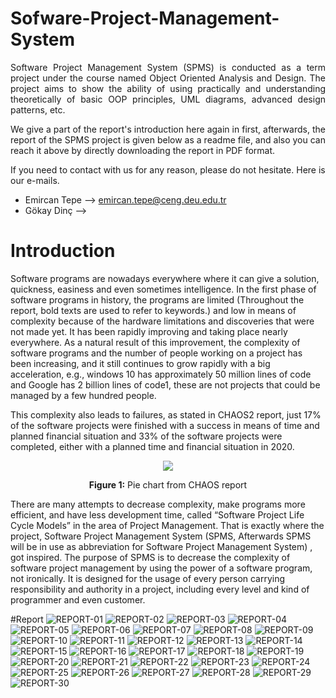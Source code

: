 # Sofware-Project-Management-System

<p align="justify">Software Project Management System (SPMS) is conducted as a term project under the course named Object Oriented Analysis and Design.
The project aims to show the ability of  using practically and understanding theoretically of basic OOP principles, UML diagrams, advanced design patterns, etc.</p>

<p align="justify">We give a part of the report's introduction here again in first, afterwards, the report of the SPMS project is given below as a readme file, and also you can reach it above by directly downloading the report in PDF format.</p>

If you need to contact with us for any reason, please do not hesitate. Here is our e-mails.
- Emircan Tepe --> emircan.tepe@ceng.deu.edu.tr
- Gökay Dinç   --> 

# Introduction
Software programs are nowadays everywhere where it can give a solution, quickness, easiness and even sometimes intelligence. In the first phase of software programs in history, the programs are limited (Throughout the report, bold texts are used to refer to keywords.) and low in means of complexity because of the hardware limitations and discoveries that were not made yet. It has been rapidly improving and taking place nearly everywhere. As a natural result of this improvement, the complexity of software programs and the number of people working on a project has been increasing, and it still continues to grow rapidly with a big acceleration, e.g., windows 10 has approximately 50 million lines of code and Google has 2 billion lines of code1, these are not projects that could be managed by a few hundred people.

This complexity also leads to failures, as stated in CHAOS2 report, just 17% of the software projects were finished with a success in means of time and planned financial situation and 33% of the software projects were completed, either with a planned time and financial situation in 2020.
<p align="center"><img src="https://user-images.githubusercontent.com/73601642/171600263-28391bb4-6618-449f-8832-de13eb59136e.png"></p>
<p align="center"> <strong>Figure 1:</strong> Pie chart from CHAOS report</p>

There are many attempts to decrease complexity, make programs more efficient, and have less development time, called “Software Project Life Cycle Models” in the area of Project Management. That is exactly where the project, Software Project Management System (SPMS, Afterwards SPMS will be in use as abbreviation for Software Project Management System) , got inspired.
The purpose of SPMS is to decrease the complexity of software project management by using the power of a software program, not ironically. It is designed for the usage of every person carrying responsibility and authority in a project, including every level and kind of programmer and even customer.

#Report
![REPORT-01](https://user-images.githubusercontent.com/73601642/171598675-6bcbe365-5b98-4331-a951-86766e9b284f.png)
![REPORT-02](https://user-images.githubusercontent.com/73601642/171598258-790db236-91df-4af8-8f29-f425c07406a3.png)
![REPORT-03](https://user-images.githubusercontent.com/73601642/171598281-8a42d322-5443-4175-a3bb-7120a36a2f5d.png)
![REPORT-04](https://user-images.githubusercontent.com/73601642/171598291-b67db7f1-7156-4cd5-ba2f-dc636f05e9ab.png)
![REPORT-05](https://user-images.githubusercontent.com/73601642/171598298-3c0c6500-f481-4afb-9503-415534c5b853.png)
![REPORT-06](https://user-images.githubusercontent.com/73601642/171598303-ee35dc50-21b6-4657-9d73-4a96688a573c.png)
![REPORT-07](https://user-images.githubusercontent.com/73601642/171598312-cbd20038-3391-43c0-9614-2dc2814109b9.png)
![REPORT-08](https://user-images.githubusercontent.com/73601642/171598318-9d4ef2e8-3f0f-400a-adfd-ec52d96425b8.png)
![REPORT-09](https://user-images.githubusercontent.com/73601642/171598331-b1a1f7a8-b062-4773-8a3d-c91430e66eac.png)
![REPORT-10](https://user-images.githubusercontent.com/73601642/171598337-a9e3da7f-8c46-4236-ba52-b36395028b8e.png)
![REPORT-11](https://user-images.githubusercontent.com/73601642/171598350-ad065869-9787-4d9c-8fb8-37953e602092.png)
![REPORT-12](https://user-images.githubusercontent.com/73601642/171598356-3817e777-5189-4747-96de-ed2f260d5efa.png)
![REPORT-13](https://user-images.githubusercontent.com/73601642/171598365-8268c57b-8b67-40c8-9049-d14e36f7537c.png)
![REPORT-14](https://user-images.githubusercontent.com/73601642/171598371-c9933a28-6751-491e-baa7-26397c7618a4.png)
![REPORT-15](https://user-images.githubusercontent.com/73601642/171598376-6e3e20e9-024c-4677-bb9a-6dadb7369a24.png)
![REPORT-16](https://user-images.githubusercontent.com/73601642/171598384-2f690b98-2446-4947-9214-48a1bd6fedc0.png)
![REPORT-17](https://user-images.githubusercontent.com/73601642/171598390-a5ba061d-b378-4ba0-829f-fb4f07359feb.png)
![REPORT-18](https://user-images.githubusercontent.com/73601642/171598400-eda46baa-e798-418e-b5c9-c8230c0ebf85.png)
![REPORT-19](https://user-images.githubusercontent.com/73601642/171598414-a3c747aa-050e-4dec-a6bc-4f6bd8c6a2ed.png)
![REPORT-20](https://user-images.githubusercontent.com/73601642/171598429-20f24a50-4947-4891-8676-11d329ea92d0.png)
![REPORT-21](https://user-images.githubusercontent.com/73601642/171598436-e6cf4adc-663b-4602-b2af-5ffa112edadb.png)
![REPORT-22](https://user-images.githubusercontent.com/73601642/171598445-b8dbfa11-ebc7-464b-8c2c-fdfa319eec02.png)
![REPORT-23](https://user-images.githubusercontent.com/73601642/171598451-38cd2114-46eb-437d-a1c2-120fea8a6a12.png)
![REPORT-24](https://user-images.githubusercontent.com/73601642/171598461-cbbd7f2d-a528-491c-b9eb-b21bf2e94a5e.png)
![REPORT-25](https://user-images.githubusercontent.com/73601642/171598470-7c2508de-8015-43a7-8157-74002fb21c6f.png)
![REPORT-26](https://user-images.githubusercontent.com/73601642/171598475-cabfb96b-a01d-410c-bd49-5f759d3b4e4e.png)
![REPORT-27](https://user-images.githubusercontent.com/73601642/171598481-d280c71c-daa9-4828-aff9-fc92cf93aba1.png)
![REPORT-28](https://user-images.githubusercontent.com/73601642/171598489-82bcc989-591a-495c-91d8-a4ab0853f990.png)
![REPORT-29](https://user-images.githubusercontent.com/73601642/171598509-78f1d06c-00cc-4167-b9d1-ce68c556efb6.png)
![REPORT-30](https://user-images.githubusercontent.com/73601642/171598523-3ac6eeb6-d673-45a0-a012-1a18f3a925fa.png)
